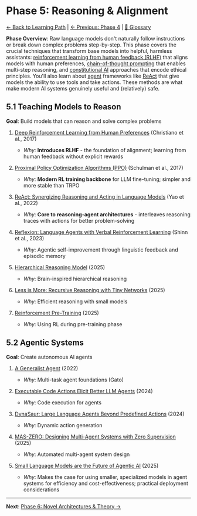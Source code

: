 # Phase 5: Reasoning & Alignment

[← Back to Learning Path](../learning-path.md) | [← Previous: Phase 4](phase-04-retrieval.md) | [📖 Glossary](glossary.md)

**Phase Overview**: Raw language models don't naturally follow instructions or break down complex problems step-by-step. This phase covers the crucial techniques that transform base models into helpful, harmless assistants: [reinforcement learning from human feedback (RLHF)](glossary.md#rlhf-reinforcement-learning-from-human-feedback) that aligns models with human preferences, [chain-of-thought prompting](glossary.md#chain-of-thought-prompting) that enables multi-step reasoning, and [constitutional AI](glossary.md#constitutional-ai) approaches that encode ethical principles. You'll also learn about [agent](glossary.md#agent) frameworks like [ReAct](glossary.md#react-reasoning-and-acting) that give models the ability to use tools and take actions. These methods are what make modern AI systems genuinely useful and (relatively) safe.

## 5.1 Teaching Models to Reason
**Goal**: Build models that can reason and solve complex problems

1. [Deep Reinforcement Learning from Human Preferences](https://arxiv.org/abs/1706.03741) (Christiano et al., 2017)
   - *Why*: **Introduces RLHF** - the foundation of alignment; learning from human feedback without explicit rewards

2. [Proximal Policy Optimization Algorithms (PPO)](https://arxiv.org/abs/1707.06347) (Schulman et al., 2017)
   - *Why*: **Modern RL training backbone** for LLM fine-tuning; simpler and more stable than TRPO

3. [ReAct: Synergizing Reasoning and Acting in Language Models](https://arxiv.org/abs/2210.03629) (Yao et al., 2022)
   - *Why*: **Core to reasoning-agent architectures** - interleaves reasoning traces with actions for better problem-solving

4. [Reflexion: Language Agents with Verbal Reinforcement Learning](https://arxiv.org/abs/2303.11366) (Shinn et al., 2023)
   - *Why*: Agentic self-improvement through linguistic feedback and episodic memory

5. [Hierarchical Reasoning Model](https://arxiv.org/pdf/2506.21734) (2025)
   - *Why*: Brain-inspired hierarchical reasoning

6. [Less is More: Recursive Reasoning with Tiny Networks](https://arxiv.org/pdf/2510.04871) (2025)
   - *Why*: Efficient reasoning with small models

7. [Reinforcement Pre-Training](https://arxiv.org/abs/2506.08007) (2025)
   - *Why*: Using RL during pre-training phase

## 5.2 Agentic Systems
**Goal**: Create autonomous AI agents

1. [A Generalist Agent](https://arxiv.org/pdf/2205.06175) (2022)
   - *Why*: Multi-task agent foundations (Gato)

2. [Executable Code Actions Elicit Better LLM Agents](https://arxiv.org/pdf/2402.01030) (2024)
   - *Why*: Code execution for agents

3. [DynaSaur: Large Language Agents Beyond Predefined Actions](https://arxiv.org/abs/2411.01747) (2024)
   - *Why*: Dynamic action generation

4. [MAS-ZERO: Designing Multi-Agent Systems with Zero Supervision](https://arxiv.org/pdf/2505.14996) (2025)
   - *Why*: Automated multi-agent system design

5. [Small Language Models are the Future of Agentic AI](https://arxiv.org/abs/2506.02153) (2025)
   - *Why*: Makes the case for using smaller, specialized models in agent systems for efficiency and cost-effectiveness; practical deployment considerations

---

**Next**: [Phase 6: Novel Architectures & Theory →](phase-06-architectures.md)

